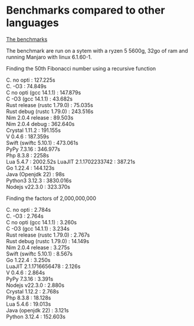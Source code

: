 # Benchmarks compared to other languages

[The benchmarks](https://github.com/Vinz2008/Language-benchmarks)

The benchmark are run on a sytem with a ryzen 5 5600g, 32go of ram and running Manjaro with linux 6.1.60-1.

Finding the 50th Fibonacci number using a recursive function

C. no opti : 127.225s  
C. -O3 : 74.849s  
C no opti (gcc 14.1.1) : 147.879s  
C -O3 (gcc 14.1.1) : 43.682s  
Rust release (rustc 1.79.0) : 75.035s  
Rust debug (rustc 1.79.0) : 243.516s  
Nim 2.0.4 release :  89.503s  
Nim 2.0.4 debug : 362.640s  
Crystal 1.11.2 : 191.155s  
V 0.4.6 : 187.359s   
Swift (swiftc 5.10.1) : 473.061s  
PyPy 7.3.16 : 346.977s  
Php 8.3.8 : 2258s  
Lua 5.4.7 : 2002.52s 
LuaJIT 2.1.1702233742 : 387.21s   
Go 1.22.4 : 144.123s  
Java (Openjdk 22) : 98s  
Python3 3.12.3 : 3830.016s  
Nodejs v22.3.0 : 323.370s  

Finding the factors of 2,000,000,000

C. no opti : 2.784s  
C. -O3 : 2.764s  
C no opti (gcc 14.1.1) : 3.260s  
C -O3 (gcc 14.1.1) : 3.234s  
Rust release (rustc 1.79.0) : 2.767s  
Rust debug (rustc 1.79.0) : 14.149s  
Nim 2.0.4 release : 3.275s  
Swift (swiftc 5.10.1) : 8.567s  
Go 1.22.4 : 3.250s  
LuaJIT 2.1.1716656478 : 2.126s  
V 0.4.6 : 2.864s    
PyPy 7.3.16 : 3.391s  
Nodejs v22.3.0 : 2.880s  
Crystal 1.12.2 : 2.768s  
Php 8.3.8 : 18.128s  
Lua 5.4.6 : 19.013s  
Java (openjdk 22) : 3.121s  
Python 3.12.4 : 152.603s 